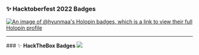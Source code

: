 <!-- <p align="center">
  <h1>ABOUT ME</h1>
</p>
<hr class="style-two">
		<div class="code">
		<h2>Code</h2>
		<style>/* Gradient transparent - color - transparent */

hr.style-two {
    border: 0;
    height: 1px;
    background-image: linear-gradient(to right, rgba(0, 0, 0, 0), rgba(0, 0, 0, 0.75), rgba(0, 0, 0, 0));
}</style> -->
<!--
**Hyunmaa/Hyunmaa** is a ✨ _special_ ✨ repository because its `README.md` (this file) appears on your GitHub profile.

Here are some ideas to get you started:

- 🔭 I’m currently working on ...
- 🌱 I’m currently learning ...
- 👯 I’m looking to collaborate on ...
- 🤔 I’m looking for help with ...
- 💬 Ask me about ...
- 📫 How to reach me: ...
- 😄 Pronouns: ...
- ⚡ Fun fact: ...
-->

### ✨ <b> Hacktoberfest 2022 Badges </b>
[![An image of @hyunmaa's Holopin badges, which is a link to view their full Holopin profile](https://holopin.me/hyunmaa)](https://holopin.io/@hyunmaa)
<hr>
### ✨ <b> HackTheBox Badges </b>
<img src="https://academy.hackthebox.com/achievement/badge/4f6565bf-ecee-11ef-864f-bea50ffe6cb4">
